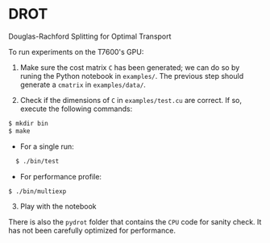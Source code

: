 # DROT
Douglas-Rachford Splitting for Optimal Transport

To run experiments on the T7600's GPU:

1. Make sure the cost matrix `C` has been generated; we can do so by runing the Python notebook in `examples/`. The previous step should generate a `cmatrix` in `examples/data/`. 

2. Check if the dimensions of `C` in `examples/test.cu` are correct. If so, execute the following commands:
```bash
$ mkdir bin
$ make
```
- For a single run:
```bash
  $ ./bin/test
```
- For performance profile:
```bash
$ ./bin/multiexp
```
3. Play with the notebook 


There is also the `pydrot` folder that contains the `CPU` code for sanity check. It has not been carefully optimized for performance.